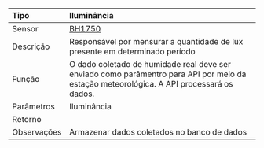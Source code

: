 | Tipo | Iluminância |
| :--- | :--- |
| Sensor | [BH1750](/bh1750.md) |
| Descrição | Responsável por mensurar a quantidade de lux presente em determinado período |
| Função | O dado coletado de humidade real deve ser enviado como parâmentro para API por meio da estação meteorológica. A API processará os dados. |
| Parâmetros | Iluminância |
| Retorno |  |
| Observações | Armazenar dados coletados no banco de dados |



